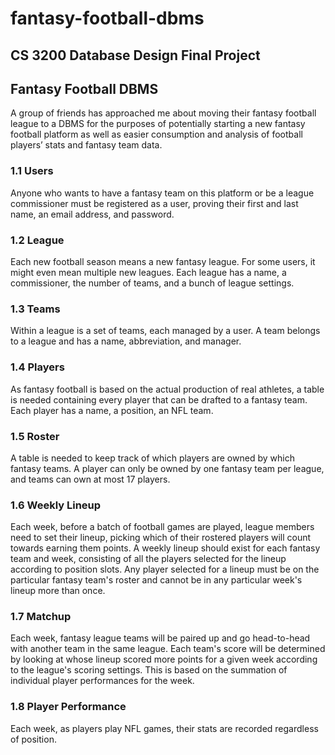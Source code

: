 # fantasy-football-dbms
## CS 3200 Database Design Final Project
## Fantasy Football DBMS
A group of friends has approached me about moving their fantasy football league to a DBMS for the purposes of potentially starting a new fantasy football platform as well as easier consumption and analysis of football players’ stats and fantasy team data.

### 1.1 Users
Anyone who wants to have a fantasy team on this platform or be a league commissioner must be registered as a user, proving their first and last name, an email address, and password.

### 1.2 League
Each new football season means a new fantasy league. For some users, it might even mean multiple new leagues. Each league has a name, a commissioner, the number of teams, and a bunch of league settings.

### 1.3 Teams
Within a league is a set of teams, each managed by a user. A team belongs to a league and has a name, abbreviation, and manager.

### 1.4 Players
As fantasy football is based on the actual production of real athletes, a table is needed containing every player that can be drafted to a fantasy team. Each player has a name, a position, an NFL team.

### 1.5 Roster
A table is needed to keep track of which players are owned by which fantasy teams. A player can only be owned by one fantasy team per league, and teams can own at most 17 players.

### 1.6 Weekly Lineup
Each week, before a batch of football games are played, league members need to set their lineup, picking which of their rostered players will count towards earning them points. A weekly lineup should exist for each fantasy team and week, consisting of all the players selected for the lineup according to position slots. Any player selected for a lineup must be on the particular fantasy team's roster and cannot be in any particular week's lineup more than once.

### 1.7 Matchup
Each week, fantasy league teams will be paired up and go head-to-head with another team in the same league. Each team's score will be determined by looking at whose lineup scored more points for a given week according to the league's scoring settings. This is based on the summation of individual player performances for the week.

### 1.8 Player Performance
Each week, as players play NFL games, their stats are recorded regardless of position. 
